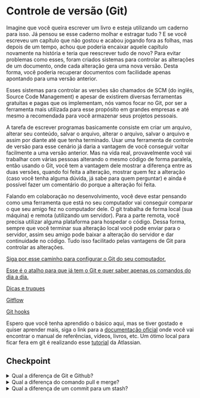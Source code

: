 # Controle de versão (Git)
Imagine que você queira escrever um livro e esteja utilizando um caderno para isso. Já pensou se esse caderno molhar e estragar tudo ? E se você escreveu um capítulo que não gostou e acabou jogando fora as folhas, mas depois de um tempo, achou que poderia encaixar aquele capítulo novamente na história e teria que reescrever tudo de novo? Para evitar problemas como esses, foram criados sistemas para controlar as alterações de um documento, onde cada alteração gera uma nova versão. Desta forma, você poderia recuperar documentos com facilidade apenas apontando para uma versão anterior.

Esses sistemas para controlar as versões são chamados de SCM (do inglês, Source Code Management) e apesar de existirem diversas ferramentas gratuitas e pagas que os implementam, nós vamos focar no Git, por ser a ferramenta mais utilizada para esse propósito em grandes empresas e até mesmo a recomendada para você armazenar seus projetos pessoais.

A tarefa de escrever programas basicamente consiste em criar um arquivo, alterar seu conteúdo, salvar o arquivo, alterar o arquivo, salvar o arquivo e assim por diante até que tenha terminado. Usar uma ferramenta de controle de versão para esse cenário já daria a vantagem de você conseguir voltar facilmente a uma versão anterior. Mas na vida real, provavelmente você vai trabalhar com várias pessoas alterando o mesmo código de forma paralela, então usando o Git, você tem a vantagem dele mostrar a diferença entre as duas versões, quando foi feita a alteração, mostrar quem fez a alteração (caso você tenha alguma dúvida, já sabe para quem perguntar) e ainda é possível fazer um comentário do porque a alteração foi feita.

Falando em colaboração no desenvolvimento, você deve estar pensando como uma ferramenta que está no seu computador vai conseguir comparar o que seu amigo fez no computador dele. O git trabalha de forma local (sua máquina) e remota (utilizando um servidor). Para a parte remota, você precisa utilizar alguma plataforma para hospedar o código. Dessa forma, sempre que você terminar sua alteração local você pode enviar para o servidor, assim seu amigo pode baixar a alteração do servidor e dar continuidade no código. Tudo isso facilitado pelas vantagens de Git para controlar as alterações.

[Siga por esse caminho para configurar o Git do seu computador.](config)

[Esse é o atalho para que já tem o Git e quer saber apenas os comandos do dia a dia.](diadia)

[Dicas e truques](dicas)

[Gitflow](gitflow)

[Git hooks](hooks)

Espero que você tenha aprendido o básico aqui, mas se tiver gostado e quiser aprender mais, siga o link para a [documentação oficial](https://git-scm.com/doc) onde você vai encontrar o manual de referências, vídeos, livros, etc.
Um ótimo local para ficar fera em git é realizando esse [tutorial](https://www.atlassian.com/git/tutorials) da Atlassian.

## Checkpoint
<details><summary>Qual a diferença de Git e Github?</summary>
<p>Git é a ferramenta para controlar as diferentes versões de um arquivo, já o Github é a plataforma para hospedagem de documentos que utiliza os conceitos do Git de forma remota em um servidor.</p>
</details>  
<details><summary>Qual a diferença do comando pull e merge?</summary>
<p>Os dois comandos trazem as alterações remotas para sua máquina, mas o pull vai dar erro se você tiver alterações localmente, nesse caso, será necessário realizar um merge das alterações.</p>
</details>  
<details><summary>Qual a diferença de um commit para um stash?</summary>
<p>O stash salva suas alterações em uma pilha de mudanças temporária enquanto o commit gera um hash de alteração que pode ser utilizado com outros comandos do git.</p>
</details>  
